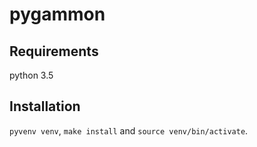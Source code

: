 pygammon
========


Requirements
------------

python 3.5


Installation
------------

`pyvenv venv`, `make install` and  `source venv/bin/activate`.
